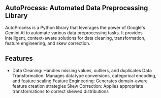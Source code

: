 ## AutoProcess: Automated Data Preprocessing Library

AutoProcess is a Python library that leverages the power of Google's Gemini AI to automate various data preprocessing tasks. It provides intelligent, context-aware solutions for data cleaning, transformation, feature engineering, and skew correction.


## Features

- Data Cleaning: Handles missing values, outliers, and duplicates
Data Transformation: Manages datatype conversions, categorical encoding, and feature scaling
Feature Engineering: Generates domain-aware feature creation strategies
Skew Correction: Applies appropriate transformations to correct skewed distributions
